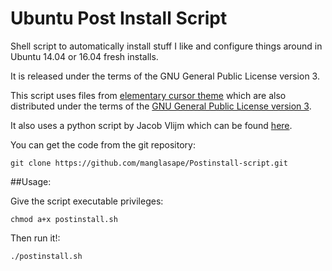 Ubuntu Post Install Script
==========================
Shell script to automatically install stuff I like and configure things around in Ubuntu 14.04 or 16.04 fresh installs.

It is released under the terms of the GNU General Public License version 3.

This script uses files from [elementary cursor theme](https://github.com/snwh/elementary-cursors) which are also distributed under the terms of the [GNU General Public License version 3](http://www.gnu.org/licenses/gpl.txt). 

It also uses a python script by Jacob Vlijm which can be found [here](http://askubuntu.com/questions/468811/remove-vlc-player-from-sound-menu-in-unity-bar/471577).

You can get the code from the git repository:

    git clone https://github.com/manglasape/Postinstall-script.git

##Usage:

Give the script executable privileges:

    chmod a+x postinstall.sh

Then run it!:

    ./postinstall.sh